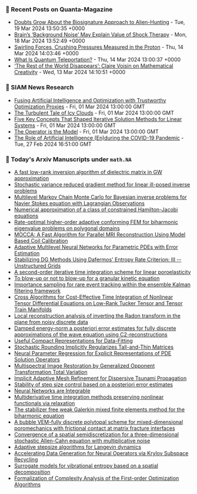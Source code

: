### 📝 Recent Posts on Quanta-Magazine
<!-- quanta starts -->
* <a href="https://www.quantamagazine.org/doubts-grow-about-the-biosignature-approach-to-alien-hunting-20240319/">Doubts Grow About the Biosignature Approach to Alien-Hunting</a> - Tue, 19 Mar 2024 13:50:35 +0000
* <a href="https://www.quantamagazine.org/brains-background-noise-may-explain-value-of-shock-therapy-20240318/">Brain’s ‘Background Noise’ May Explain Value of Shock Therapy</a> - Mon, 18 Mar 2024 13:52:49 +0000
* <a href="https://www.quantamagazine.org/swirling-forces-crushing-pressures-measured-in-the-proton-20240314/">Swirling Forces, Crushing Pressures Measured in the Proton</a> - Thu, 14 Mar 2024 14:03:46 +0000
* <a href="https://www.quantamagazine.org/what-is-quantum-teleportation-20240314/">What Is Quantum Teleportation?</a> - Thu, 14 Mar 2024 13:00:37 +0000
* <a href="https://www.quantamagazine.org/a-mathematician-on-creativity-art-logic-and-language-20240313/">‘The Rest of the World Disappears’: Claire Voisin on Mathematical Creativity</a> - Wed, 13 Mar 2024 14:10:51 +0000
<!-- quanta ends -->

### 📝 SIAM News Research
<!-- siam-news starts -->
* <a href="https://sinews.siam.org/Details-Page/fusing-artificial-intelligence-and-optimization-with-trustworthy-optimization-proxies">Fusing Artificial Intelligence and Optimization with Trustworthy Optimization Proxies</a> - Fri, 01 Mar 2024 13:00:00 GMT
* <a href="https://sinews.siam.org/Details-Page/the-turbulent-tale-of-icy-clouds">The Turbulent Tale of Icy Clouds</a> - Fri, 01 Mar 2024 13:00:00 GMT
* <a href="https://sinews.siam.org/Details-Page/five-key-concepts-that-shaped-iterative-solution-methods-for-linear-systems">Five Key Concepts That Shaped Iterative Solution Methods for Linear Systems</a> - Fri, 01 Mar 2024 13:00:00 GMT
* <a href="https://sinews.siam.org/Details-Page/the-operator-is-the-model">The Operator is the Model</a> - Fri, 01 Mar 2024 13:00:00 GMT
* <a href="https://sinews.siam.org/Details-Page/the-role-of-artificial-intelligence-enduring-the-covid-19-pandemic">The Role of Artificial Intelligence (En)during the COVID-19 Pandemic</a> - Tue, 27 Feb 2024 16:51:00 GMT
<!-- siam-news ends -->

### 📝 Today's Arxiv Manuscripts under ``math.NA``
<!-- arxiv-math-na starts -->
* <a href="https://arxiv.org/abs/2403.12340">A fast low-rank inversion algorithm of dielectric matrix in GW approximation</a>
* <a href="https://arxiv.org/abs/2403.12460">Stochastic variance reduced gradient method for linear ill-posed inverse problems</a>
* <a href="https://arxiv.org/abs/2403.12501">Multilevel Markov Chain Monte Carlo for Bayesian inverse problems for Navier Stokes equation with Lagrangian Observations</a>
* <a href="https://arxiv.org/abs/2403.12557">Numerical approximation of a class of constrained Hamilton-Jacobi equations</a>
* <a href="https://arxiv.org/abs/2403.12577">Rate-optimal higher-order adaptive conforming FEM for biharmonic eigenvalue problems on polygonal domains</a>
* <a href="https://arxiv.org/abs/2403.12611">MOCCA: A Fast Algorithm for Parallel MRI Reconstruction Using Model Based Coil Calibration</a>
* <a href="https://arxiv.org/abs/2403.12650">Adaptive Multilevel Neural Networks for Parametric PDEs with Error Estimation</a>
* <a href="https://arxiv.org/abs/2403.12689">Stabilizing DG Methods Using Dafermos' Entropy Rate Criterion: III -- Unstructured Grids</a>
* <a href="https://arxiv.org/abs/2403.12699">A second-order iterative time integration scheme for linear poroelasticity</a>
* <a href="https://arxiv.org/abs/2403.12735">To blow-up or not to blow-up for a granular kinetic equation</a>
* <a href="https://arxiv.org/abs/2403.12793">Importance sampling for rare event tracking within the ensemble Kalman filtering framework</a>
* <a href="https://arxiv.org/abs/2403.12826">Cross Algorithms for Cost-Effective Time Integration of Nonlinear Tensor Differential Equations on Low-Rank Tucker Tensor and Tensor Train Manifolds</a>
* <a href="https://arxiv.org/abs/2403.12909">Local reconstruction analysis of inverting the Radon transform in the plane from noisy discrete data</a>
* <a href="https://arxiv.org/abs/2403.12954">Damped energy-norm a posteriori error estimates for fully discrete approximations of the wave equation using C2-reconstructions</a>
* <a href="https://arxiv.org/abs/2403.12206">Useful Compact Representations for Data-Fitting</a>
* <a href="https://arxiv.org/abs/2403.12278">Stochastic Rounding Implicitly Regularizes Tall-and-Thin Matrices</a>
* <a href="https://arxiv.org/abs/2403.12764">Neural Parameter Regression for Explicit Representations of PDE Solution Operators</a>
* <a href="https://arxiv.org/abs/2403.12770">Multispectral Image Restoration by Generalized Opponent Transformation Total Variation</a>
* <a href="https://arxiv.org/abs/2307.05816">Implicit Adaptive Mesh Refinement for Dispersive Tsunami Propagation</a>
* <a href="https://arxiv.org/abs/2307.12677">Stability of step size control based on a posteriori error estimates</a>
* <a href="https://arxiv.org/abs/2310.14394">Neural Networks are Integrable</a>
* <a href="https://arxiv.org/abs/2311.03883">Multiderivative time integration methods preserving nonlinear functionals via relaxation</a>
* <a href="https://arxiv.org/abs/2311.06465">The stabilizer free weak Galerkin mixed finite elements method for the biharmonic equation</a>
* <a href="https://arxiv.org/abs/2312.09319">A bubble VEM-fully discrete polytopal scheme for mixed-dimensional poromechanics with frictional contact at matrix fracture interfaces</a>
* <a href="https://arxiv.org/abs/2401.09834">Convergence of a spatial semidiscretization for a three-dimensional stochastic Allen-Cahn equation with multiplicative noise</a>
* <a href="https://arxiv.org/abs/2403.11993">Adaptive stepsize algorithms for Langevin dynamics</a>
* <a href="https://arxiv.org/abs/2401.09516">Accelerating Data Generation for Neural Operators via Krylov Subspace Recycling</a>
* <a href="https://arxiv.org/abs/2402.12744">Surrogate models for vibrational entropy based on a spatial decomposition</a>
* <a href="https://arxiv.org/abs/2403.11437">Formalization of Complexity Analysis of the First-order Optimization Algorithms</a>
<!-- arxiv-math-na ends -->

